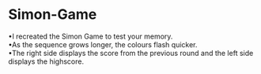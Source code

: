 # Simon-Game

•I recreated the Simon Game to test your memory.  
•As the sequence grows longer, the colours flash quicker.  
•The right side displays the score from the previous round and the left side displays the highscore.
